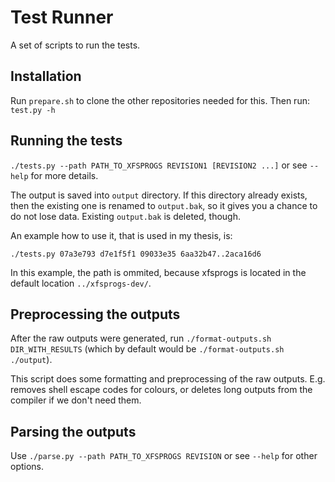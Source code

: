 Test Runner
===========
A set of scripts to run the tests.

Installation
------------
Run `prepare.sh` to clone the other repositories needed for this.
Then run: `test.py -h`

Running the tests
-----------------
`./tests.py --path PATH_TO_XFSPROGS REVISION1 [REVISION2 ...]` or see `--help`
for more details.

The output is saved into `output` directory. If this directory already exists,
    then the existing one is renamed to `output.bak`, so it gives you a chance
    to do not lose data. Existing `output.bak` is deleted, though.

An example how to use it, that is used in my thesis, is:
```
./tests.py 07a3e793 d7e1f5f1 09033e35 6aa32b47..2aca16d6
```
In this example, the path is ommited, because xfsprogs is located in the
default location `../xfsprogs-dev/`.

Preprocessing the outputs
-------------------------
After the raw outputs were generated, run `./format-outputs.sh
DIR_WITH_RESULTS` (which by default would be `./format-outputs.sh ./output`).

This script does some formatting and preprocessing of the raw outputs.
E.g. removes shell escape codes for colours, or deletes long outputs from
the compiler if we don't need them.

Parsing the outputs
-------------------
Use `./parse.py --path PATH_TO_XFSPROGS REVISION` or see `--help` for other
options.
